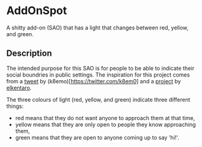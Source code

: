 # AddOnSpot
A shitty add-on (SAO) that has a light that changes between red, yellow, and green.

## Description
The intended purpose for this SAO is for people to be able to indicate their social boundries in public settings. The inspiration for this project comes from a [tweet](https://twitter.com/k8em0/status/1156100010657718272) by (k8emo)[https://twitter.com/k8em0] and a [project](https://medium.com/@elkentaro/ledify-you-life-color-changing-tiara-build-f12cb3d7741) by [elkentaro](https://twitter.com/elkentaro).

The three colours of light (red, yellow, and green) indicate three different things:
* red means that they do not want anyone to approach them at that time,
* yellow means that they are only open to people they know approaching them, 
* green means that they are open to anyone coming up to say 'hi!'.
